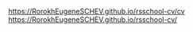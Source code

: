 https://RorokhEugeneSCHEV.github.io/rsschool-cv/cv
https://RorokhEugeneSCHEV.github.io/rsschool-cv/
